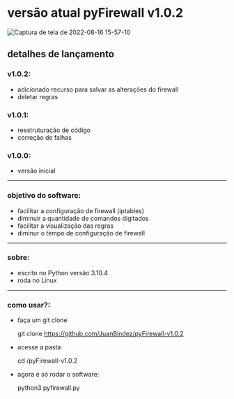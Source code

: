 # versão atual pyFirewall v1.0.2


![Captura de tela de 2022-08-16 15-57-10](https://user-images.githubusercontent.com/79322362/184959308-276f4ad6-505b-401f-8aae-a69ffeac1786.png)

##                           detalhes de lançamento

### v1.0.2:

- adicionado recurso para salvar as alterações do firewall
- deletar regras

### v1.0.1:

- reestruturação de código 
- correção de falhas

### v1.0.0:

- versão inicial 
----------
### objetivo do software:

- facilitar a configuração de firewall (iptables)
- diminuir a quantidade de comandos digitados
- facilitar a visualização das regras
- diminur o tempo de configuração de firewall
----------
### sobre:

- escrito no Python versão 3.10.4
- roda no Linux
----------
### como usar?:

- faça um git clone

    git clone https://github.com/JuanBindez/pyFirewall-v1.0.2
    
- acesse a pasta

    cd /pyFirewall-v1.0.2
- agora é só rodar o software:

    python3 pyfirewall.py
